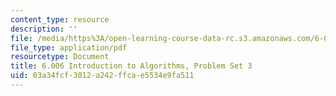 ```yaml
---
content_type: resource
description: ''
file: /media/https%3A/open-learning-course-data-rc.s3.amazonaws.com/6-006-introduction-to-algorithms-spring-2020/03a34fcf3012a242ffcae5534e9fa511_MIT6_006S20_ps3-questions.pdf
file_type: application/pdf
resourcetype: Document
title: 6.006 Introduction to Algorithms, Problem Set 3
uid: 03a34fcf-3012-a242-ffca-e5534e9fa511
---
```

